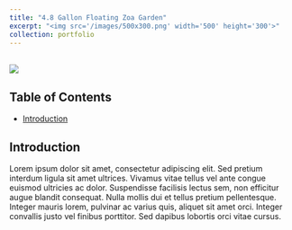 ```yaml
---
title: "4.8 Gallon Floating Zoa Garden"
excerpt: "<img src='/images/500x300.png' width='500' height='300'>"
collection: portfolio
---
```


<br>
<img src='../../../../images/500x300.png'>

## Table of Contents
- [Introduction](#introduction)

## Introduction

Lorem ipsum dolor sit amet, consectetur adipiscing elit. Sed pretium interdum ligula sit amet ultrices. Vivamus vitae tellus vel ante congue euismod ultricies ac dolor. Suspendisse facilisis lectus sem, non efficitur augue blandit consequat. Nulla mollis dui et tellus pretium pellentesque. Integer mauris lorem, pulvinar ac varius quis, aliquet sit amet orci. Integer convallis justo vel finibus porttitor. Sed dapibus lobortis orci vitae cursus.